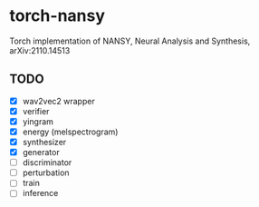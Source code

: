 # torch-nansy
Torch implementation of NANSY, Neural Analysis and Synthesis, arXiv:2110.14513

## TODO

- [x] wav2vec2 wrapper
- [x] verifier
- [x] yingram
- [x] energy (melspectrogram)
- [x] synthesizer
- [x] generator
- [ ] discriminator
- [ ] perturbation
- [ ] train
- [ ] inference

